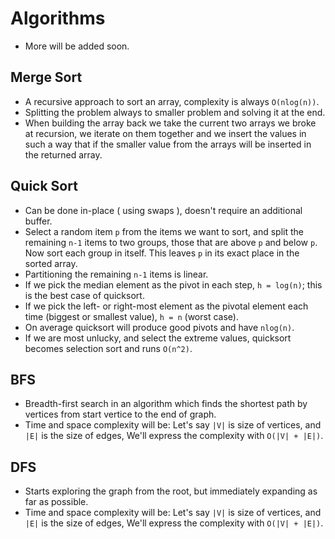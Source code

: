 # Algorithms

* More will be added soon.

## Merge Sort

- A recursive approach to sort an array, complexity is always `O(nlog(n))`.
- Splitting the problem always to smaller problem and solving it at the end.
- When building the array back we take the current two arrays we broke at recursion, we iterate on them together and we insert the values in such a way that if the smaller value from the arrays will be inserted in the returned array.

## Quick Sort

- Can be done in-place ( using swaps ), doesn't require an additional buffer.
- Select a random item `p` from the items we want to sort, and split the remaining `n-1` items to two groups, those that are above `p` and below `p`. Now sort each group in itself. This leaves `p` in its exact place in the sorted array.
- Partitioning the remaining `n-1` items is linear.
- If we pick the median element as the pivot in each step, `h = log(n)`; this is the best case of quicksort.
- If we pick the left- or right-most element as the pivotal element each time (biggest or smallest value), `h = n` (worst case).
- On average quicksort will produce good pivots and have `nlog(n)`.
- If we are most unlucky, and select the extreme values, quicksort becomes selection sort and runs `O(n^2)`.

## BFS

- Breadth-first search in an algorithm which finds the shortest path by vertices from start vertice to the end of graph.
- Time and space complexity will be: Let's say `|V|` is size of vertices, and `|E|` is the size of edges, We'll express the complexity with `O(|V| + |E|)`.

## DFS

- Starts exploring the graph from the root, but immediately expanding as far as possible.
- Time and space complexity will be: Let's say `|V|` is size of vertices, and `|E|` is the size of edges, We'll express the complexity with `O(|V| + |E|)`.